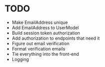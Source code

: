 # TODO
- Make EmailAddress unique
- Add EmailAddress to UserModel
- Build session token authorization
- Add authorization to endpoints that need it
- Figure out email verification
- Format verification emails
- Tie everything into the front-end
- Logging